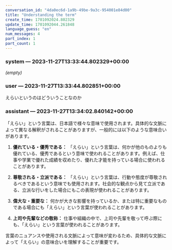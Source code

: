 ```yaml
---
conversation_id: "4da0ec6d-1a9b-49be-9a3c-954001e84d00"
title: "Understanding the term"
create_time: 1701092024.802329
update_time: 1701092044.261848
language_guess: "en"
num_messages: 4
part_index: 1
part_count: 1
---
```


### system — 2023-11-27T13:33:44.802329+00:00

_(empty)_

### user — 2023-11-27T13:33:44.802851+00:00

えらいというのはどういうことなのか

### assistant — 2023-11-27T13:34:02.840142+00:00

「えらい」という言葉は、日本語で様々な意味で使用されます。具体的な文脈によって異なる解釈がされることがありますが、一般的には以下のような意味合いがあります。

1. **優れている・優秀である：** 「えらい」という言葉は、何かが他のものよりも優れている、優秀であるという意味で使われることがあります。例えば、仕事や学業で優れた成績を収めたり、優れた才能を持っている場合に使われることがあります。

2. **尊敬される・立派である：** 「えらい」という言葉は、行動や態度が尊敬されるべきであるという意味でも使用されます。社会的な観点から見て立派である、立派な行いをした場合にもこの表現が使われることがあります。

3. **偉大な・重要な：** 何かが大きな影響を持っているか、または特に重要なものである場合にも「えらい」という言葉が使われることがあります。

4. **上司や先輩などの敬称：** 仕事や組織の中で、上司や先輩を敬って呼ぶ際にも、「えらい」という言葉が使われることがあります。

言葉のニュアンスや使用される文脈によって意味が変わるため、具体的な文脈によって「えらい」の意味合いを理解することが重要です。
